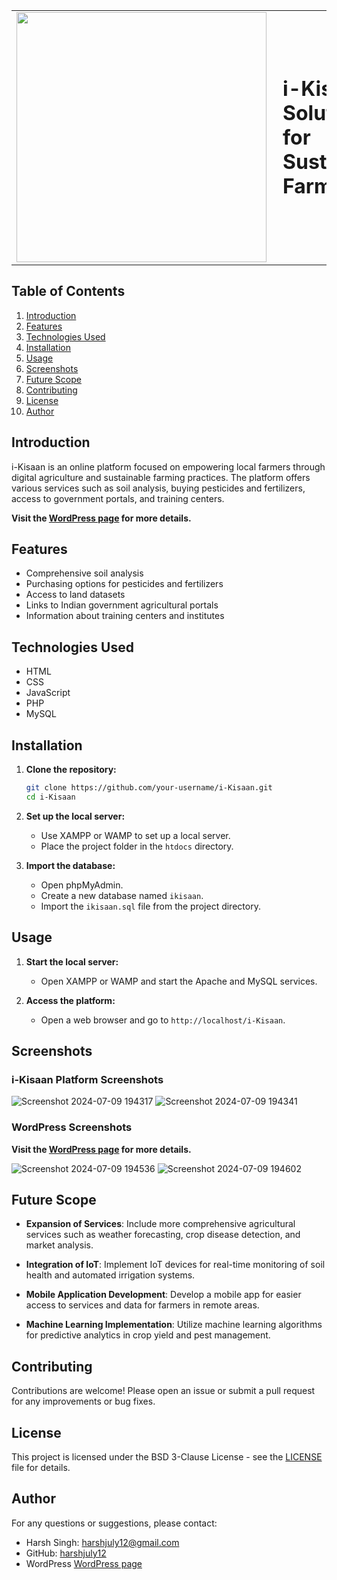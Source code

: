 <table>
  <tr>
    <td><img src="https://github.com/harshjuly12/i-Kisaan-Solutions-for-Sustainable-Farming/assets/112745312/aed033d6-5d59-497b-a415-a70bbd126509" width="400" style="margin-right: 10;"></td>
    <td><h1 style="margin: 0;">i-Kisaan: Solutions for Sustainable Farming </h1></td>
  </tr>
</table>

## Table of Contents
1. [Introduction](#introduction)
2. [Features](#features)
3. [Technologies Used](#technologies-used)
4. [Installation](#installation)
5. [Usage](#usage)
6. [Screenshots](#screenshots)
8. [Future Scope](#future-scope)
9. [Contributing](#contributing)
10. [License](#license)
11. [Author](#author)


## Introduction
i-Kisaan is an online platform focused on empowering local farmers through digital agriculture and sustainable farming practices. The platform offers various services such as soil analysis, buying pesticides and fertilizers, access to government portals, and training centers. 

**Visit the [WordPress page](https://coms752.wordpress.com/) for more details.**

## Features
- Comprehensive soil analysis
- Purchasing options for pesticides and fertilizers
- Access to land datasets
- Links to Indian government agricultural portals
- Information about training centers and institutes

## Technologies Used
- HTML
- CSS
- JavaScript
- PHP
- MySQL

## Installation
1. **Clone the repository:**
    ```bash
    git clone https://github.com/your-username/i-Kisaan.git
    cd i-Kisaan
    ```

2. **Set up the local server:**
    - Use XAMPP or WAMP to set up a local server.
    - Place the project folder in the `htdocs` directory.

3. **Import the database:**
    - Open phpMyAdmin.
    - Create a new database named `ikisaan`.
    - Import the `ikisaan.sql` file from the project directory.

## Usage
1. **Start the local server:**
    - Open XAMPP or WAMP and start the Apache and MySQL services.

2. **Access the platform:**
    - Open a web browser and go to `http://localhost/i-Kisaan`.

## Screenshots

### i-Kisaan Platform Screenshots
![Screenshot 2024-07-09 194317](https://github.com/harshjuly12/i-Kisaan-Solutions-for-Sustainable-Farming/assets/112745312/71ff16c8-1d62-40bf-a38f-4322296bb801)
![Screenshot 2024-07-09 194341](https://github.com/harshjuly12/i-Kisaan-Solutions-for-Sustainable-Farming/assets/112745312/83acbca8-69fb-416c-9345-e4e952f8a35f)

### WordPress Screenshots
**Visit the [WordPress page](https://coms752.wordpress.com/) for more details.**

![Screenshot 2024-07-09 194536](https://github.com/harshjuly12/i-Kisaan-Solutions-for-Sustainable-Farming/assets/112745312/626cbfd5-48ac-444a-8aa5-64e54087ef2a)
![Screenshot 2024-07-09 194602](https://github.com/harshjuly12/i-Kisaan-Solutions-for-Sustainable-Farming/assets/112745312/11db697f-d815-4194-bdfe-444c4d26f721)


## Future Scope

- **Expansion of Services**: Include more comprehensive agricultural services such as weather forecasting, crop disease detection, and market analysis.

- **Integration of IoT**: Implement IoT devices for real-time monitoring of soil health and automated irrigation systems.

- **Mobile Application Development**: Develop a mobile app for easier access to services and data for farmers in remote areas.

- **Machine Learning Implementation**: Utilize machine learning algorithms for predictive analytics in crop yield and pest management.


## Contributing
Contributions are welcome! Please open an issue or submit a pull request for any improvements or bug fixes.

## License
This project is licensed under the BSD 3-Clause License - see the [LICENSE](LICENSE) file for details.

## Author
For any questions or suggestions, please contact:
- Harsh Singh: [harshjuly12@gmail.com](mailto:harshjuly12@gmail.com)
- GitHub: [harshjuly12](https://github.com/harshjuly12)
- WordPress [WordPress page](https://coms752.wordpress.com/)

